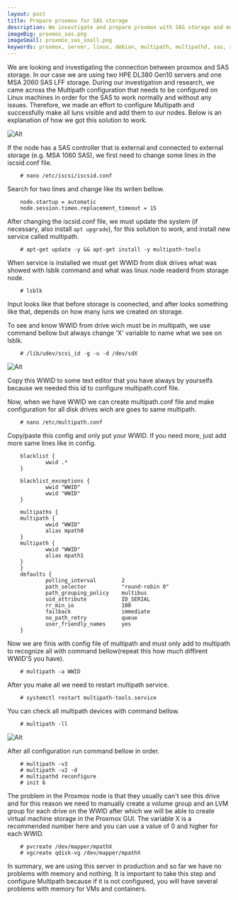 ```yaml
---
layout: post
title: Prepare proxmox for SAS storage
description: We investigate and prepare proxmox with SAS storage and multipath
imageBig: proxmox_sas.png
imageSmall: proxmox_sas_small.png
keywords: proxmox, server, linux, debian, multipath, multipathd, sas, storage, wwwid, iscsi, HPE, DL380, Gen10, LFF, SFF
---
```


We are looking and investigating the connection between proxmox and SAS storage. In our case we are using two HPE DL380 Gen10 servers and one MSA 2060 SAS LFF storage. During our investigation and research, we came across the Multipath configuration that needs to be configured on Linux machines in order for the SAS to work normally and without any issues. Therefore, we made an effort to configure Multipath and successfully make all luns visible and add them to our nodes. Below is an explanation of how we got this solution to work. 

![Alt](https://tomeksdev.com/new/postImages/proxmox_sas_small.png "Proxmox")

If the node has a SAS controller that is external and connected to external storage (e.g. MSA 1060 SAS), we first need to change some lines in the iscsid.conf file.


        # nano /etc/iscsi/iscsid.conf

Search for two lines and change like its writen bellow.

        node.startup = automatic
        node.session.timeo.replacement_timeout = 15

After changing the iscsid.conf file, we must update the system (if necessary, also install ``apt upgrade``), for this solution to work, and install new service called multipath.

        # apt-get update -y && apt-get install -y multipath-tools

When service is installed we must get WWID from disk drives what was showed with lsblk command and what was linux node readerd from storage node.

        # lsblk

Input looks like that before storage is coonected, and after looks something like that, depends on how many luns we created on storage.

To see and know WWID from drive wich must be in multipath, we use command bellow but always change 'X' variable to name what we see on lsblk.

        # /lib/udev/scsi_id -g -u -d /dev/sdX

![Alt](https://tomeksdev.com/new/postImages/proxmox_wwid.png "Proxmox")

Copy this WWID to some text editor that you have always by yourselfs because we needed this id to configure multipath.conf file.

Now, when we have WWID we can create multipath.conf file and make configuration for all disk drives wich are goes to same multipath.

        # nano /etc/multipath.conf

Copy/paste this config and only put your WWID. If you need more, just add more same lines like in config.

        blacklist {
                wwid .*
        }

        blacklist_exceptions {
                wwid "WWID"
                wwid "WWID"
        }

        multipaths {
        multipath {
                wwid "WWID"
                alias mpath0
        }
        multipath {
                wwid "WWID"
                alias mpath1
        }
        }
        defaults {
                polling_interval        2
                path_selector           "round-robin 0"
                path_grouping_policy    multibus
                uid_attribute           ID_SERIAL
                rr_min_io               100
                failback                immediate
                no_path_retry           queue
                user_friendly_names     yes
        }

Now we are finis with config file of multipath and must only add to multipath to recognize all with command bellow(repeat this how much diffirent WWID'S you have).

        # multipath -a WWID

After you make all we need to restart multipath service.

        # systemctl restart multipath-tools.service

You can check all multipath devices with command bellow.

        # multipath -ll

![Alt](https://tomeksdev.com/new/postImages/proxmox_multipath.png "Proxmox")

After all configuration run command bellow in order.

        # multipath -v3
        # multipath -v2 -d
        # multipathd reconfigure
        # init 6

The problem in the Proxmox node is that they usually can't see this drive and for this reason we need to manually create a volume group and an LVM group for each drive on the WWID after which we will be able to create virtual machine storage in the Proxmox GUI. The variable X is a recommended number here and you can use a value of 0 and higher for each WWID.

        # pvcreate /dev/mapper/mpathX
        # vgcreate qdisk-vg /dev/mapper/mpathX

In summary, we are using this server in production and so far we have no problems with memory and nothing. It is important to take this step and configure Multipath because if it is not configured, you will have several problems with memory for VMs and containers.
